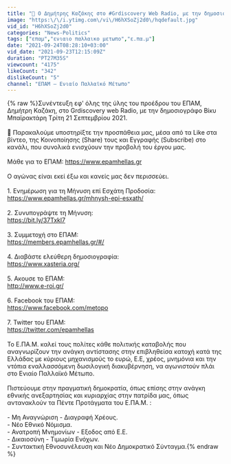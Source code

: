 ```yaml
---
title: "🔴 Ο Δημήτρης Καζάκης στο #Grdiscovery Web Radio, με την δημοσιογράφο Β. Μπαϊρακτάρη Tρίτη - 21\/9\/21"
image: "https:\/\/i.ytimg.com\/vi\/H6hXSoZj2d0\/hqdefault.jpg"
vid_id: "H6hXSoZj2d0"
categories: "News-Politics"
tags: ["επαμ","ενιαιο παλλαικο μετωπο","ε.πα.μ"]
date: "2021-09-24T08:28:10+03:00"
vid_date: "2021-09-23T12:15:09Z"
duration: "PT27M35S"
viewcount: "4175"
likeCount: "342"
dislikeCount: "5"
channel: "ΕΠΑΜ — Ενιαίο Παλλαϊκό Μέτωπο"
---
```

{% raw %}Συνέντευξη εφ' όλης της ύλης του προέδρου του ΕΠΑΜ, Δημήτρη Καζάκη, στο Grdiscovery web Radio, με την δημοσιογράφο Βίκυ Μπαϊρακτάρη Tρίτη 21 Σεπτεμβρίου 2021.<br /><br />🔴 Παρακαλούμε υποστηρίξτε την προσπάθεια μας, μέσα από τα Like στα βίντεο, της Κοινοποίησης (Share) τους και Εγγραφής (Subscribe) στο κανάλι, που συνολικά ενισχύουν την προβολή του έργου μας.<br /><br />Μάθε για το ΕΠΑΜ: <a rel="nofollow" target="blank" href="https://www.epamhellas.gr">https://www.epamhellas.gr</a><br /><br />Ο αγώνας είναι εκεί έξω και κανείς μας δεν περισσεύει.<br /><br />1. Ενημέρωση για τη Μήνυση επί Εσχάτη Προδοσία:<br /><a rel="nofollow" target="blank" href="https://www.epamhellas.gr/mhnysh-epi-esxath/">https://www.epamhellas.gr/mhnysh-epi-esxath/</a> <br /><br />2. Συνυπογράψτε τη Μήνυση:<br /><a rel="nofollow" target="blank" href="https://bit.ly/37Txkl7">https://bit.ly/37Txkl7</a><br /><br />3. Συμμετοχή στο ΕΠΑΜ:<br /><a rel="nofollow" target="blank" href="https://members.epamhellas.gr/#/">https://members.epamhellas.gr/#/</a><br /><br />4. Διαβάστε ελεύθερη δημοσιογραφία:<br /><a rel="nofollow" target="blank" href="https://www.xasteria.org/">https://www.xasteria.org/</a><br /><br />5. Aκουσε το ΕΠΑΜ:<br /><a rel="nofollow" target="blank" href="http://www.e-roi.gr/">http://www.e-roi.gr/</a><br /><br />6. Facebook του ΕΠΑΜ:<br /><a rel="nofollow" target="blank" href="https://www.facebook.com/metopo">https://www.facebook.com/metopo</a><br /><br />7. Twitter του ΕΠΑΜ:<br /><a rel="nofollow" target="blank" href="https://twitter.com/epamhellas">https://twitter.com/epamhellas</a><br /><br />Το Ε.ΠΑ.Μ. καλεί τους πολίτες κάθε πολιτικής καταβολής που αναγνωρίζουν την ανάγκη αντίστασης στην επιβληθείσα κατοχή κατά της Ελλάδας με κύριους μηχανισμούς το ευρώ, Ε.Ε, χρέος, μνημόνια και την ντόπια εναλλασσόμενη δωσιλογική διακυβέρνηση, να αγωνιστούν πλάι στο Ενιαίο Παλλαϊκό Μέτωπο.<br /><br />Πιστεύουμε στην πραγματική δημοκρατία, όπως επίσης στην ανάγκη εθνικής ανεξαρτησίας και κυριαρχίας στην πατρίδα μας, όπως αντανακλούν τα Πέντε Προτάγματα του Ε.ΠΑ.Μ. :<br /><br />- Mη Αναγνώριση - Διαγραφή Χρέους.<br />- Νέο Εθνικό Νόμισμα.<br />- Ανατροπή Μνημονίων - Εξοδος από Ε.Ε.<br />- Δικαιοσύνη - Τιμωρία Ενόχων.<br />- Συντακτική Εθνοσυνέλευση και Νέο Δημοκρατικό Σύνταγμα.{% endraw %}
